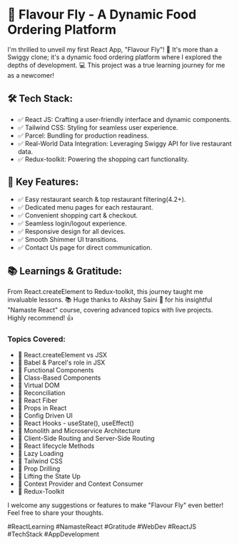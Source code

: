 # 🚀 Flavour Fly - A Dynamic Food Ordering Platform

I'm thrilled to unveil my first React App, "Flavour Fly"! 🎉 It's more than a Swiggy clone; it's a dynamic food ordering platform where I explored the depths of development. 💻 This project was a true learning journey for me as a newcomer!

## 🛠️ Tech Stack:

- ✅ React JS: Crafting a user-friendly interface and dynamic components.
- ✅ Tailwind CSS: Styling for seamless user experience.
- ✅ Parcel: Bundling for production readiness.
- ✅ Real-World Data Integration: Leveraging Swiggy API for live restaurant data.
- ✅ Redux-toolkit: Powering the shopping cart functionality.

## 🔑 Key Features:

- ✅ Easy restaurant search & top restaurant filtering(4.2+).
- ✅ Dedicated menu pages for each restaurant.
- ✅ Convenient shopping cart & checkout.
- ✅ Seamless login/logout experience.
- ✅ Responsive design for all devices.
- ✅ Smooth Shimmer UI transitions.
- ✅ Contact Us page for direct communication.

## 📚 Learnings & Gratitude:

From React.createElement to Redux-toolkit, this journey taught me invaluable lessons. 📚 Huge thanks to Akshay Saini 🚀 for his insightful "Namaste React" course, covering advanced topics with live projects. Highly recommend! 👍

### Topics Covered:

- 🔹 React.createElement vs JSX
- 🔹 Babel & Parcel's role in JSX
- 🔹 Functional Components
- 🔹 Class-Based Components
- 🔹 Virtual DOM
- 🔹 Reconciliation
- 🔹 React Fiber
- 🔹 Props in React
- 🔹 Config Driven UI
- 🔹 React Hooks - useState(), useEffect()
- 🔹 Monolith and Microservice Architecture
- 🔹 Client-Side Routing and Server-Side Routing
- 🔹 React lifecycle Methods
- 🔹 Lazy Loading
- 🔹 Tailwind CSS
- 🔹 Prop Drilling
- 🔹 Lifting the State Up
- 🔹 Context Provider and Context Consumer
- 🔹 Redux-Toolkit

I welcome any suggestions or features to make "Flavour Fly" even better! Feel free to share your thoughts.

#ReactLearning #NamasteReact #Gratitude #WebDev #ReactJS #TechStack #AppDevelopment
